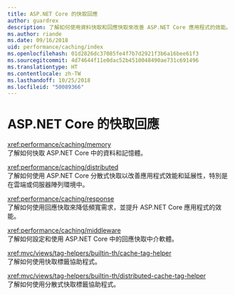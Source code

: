 ```yaml
---
title: ASP.NET Core 的快取回應
author: guardrex
description: 了解如何使用資料快取和回應快取來改善 ASP.NET Core 應用程式的效能。
ms.author: riande
ms.date: 09/16/2018
uid: performance/caching/index
ms.openlocfilehash: 01d2826dc37085fe4f7b7d2921f3b6a16bee61f3
ms.sourcegitcommit: 4d74644f11e0dac52b4510048490ae731c691496
ms.translationtype: HT
ms.contentlocale: zh-TW
ms.lasthandoff: 10/25/2018
ms.locfileid: "50089366"
---
```

# <a name="cache-responses-in-aspnet-core"></a>ASP.NET Core 的快取回應

<xref:performance/caching/memory>  
了解如何快取 ASP.NET Core 中的資料和記憶體。

<xref:performance/caching/distributed>  
了解如何使用 ASP.NET Core 分散式快取以改善應用程式效能和延展性，特別是在雲端或伺服器陣列環境中。

<xref:performance/caching/response>  
了解如何使用回應快取來降低頻寬需求，並提升 ASP.NET Core 應用程式的效能。

<xref:performance/caching/middleware>  
了解如何設定和使用 ASP.NET Core 中的回應快取中介軟體。

<xref:mvc/views/tag-helpers/builtin-th/cache-tag-helper>  
了解如何使用快取標籤協助程式。

<xref:mvc/views/tag-helpers/builtin-th/distributed-cache-tag-helper>  
了解如何使用分散式快取標籤協助程式。
